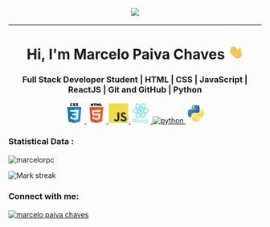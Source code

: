 <p align="center">
  <img src="https://github.com/thompsonemerson/thompsonemerson/raw/master/cover-thompson.png" height="200"/>
</p>
<hr>
<h1 align="center">Hi, I'm Marcelo Paiva Chaves <img src="https://raw.githubusercontent.com/ABSphreak/ABSphreak/master/gifs/Hi.gif" width="30px"></h1>
<h3 align="center">Full Stack Developer Student | HTML | CSS | JavaScript | ReactJS | Git and GitHub | Python </h3>

<p align="center"> 
    <a href="https://www.cprogramming.com/" chools.com/css/" target="_blank" rel="noreferrer"> 
    <img src="https://raw.githubusercontent.com/devicons/devicon/master/icons/css3/css3-original-wordmark.svg" alt="css3" width="40" height="40" /> </a> 
    <a href="https://www.w3.org/html/" target="_blank" rel="noreferrer"> 
    <img src="https://raw.githubusercontent.com/devicons/devicon/master/icons/html5/html5-original-wordmark.svg" alt="html5" width="40" height="40" /> </a> 
    <a href="https://developer.mozilla.org/en-US/docs/Web/JavaScript" target="_blank" rel="noreferrer"> 
    <img src="https://raw.githubusercontent.com/devicons/devicon/master/icons/javascript/javascript-original.svg" alt="javascript" width="40" height="40" /> </a> 
    <a href="https://reactjs.org/" target="_blank" rel="noreferrer"> <img src="https://raw.githubusercontent.com/devicons/devicon/master/icons/react/react-original-wordmark.svg" alt="react" width="40" height="40" /> </a> 
    <a href="https://github.com/" target="_blank" rel="noreferrer"> 
    <img src="https://user-images.githubusercontent.com/25181517/192108374-8da61ba1-99ec-41d7-80b8-fb2f7c0a4948.png" alt="python" width="40" height="40" /> </a> 
    <a href="https://www.python.org" target="_blank" rel="noreferrer"> 
    <img src="https://raw.githubusercontent.com/devicons/devicon/master/icons/python/python-original.svg" alt="python" width="40" height="40" /> </a> 
</p>    

<h3>Statistical Data :</h3>
<p><img align="center" src="https://github-readme-stats.vercel.app/api/top-langs?username=marcelorpc&show_icons=true&locale=en&bg_color=0d1117&text_color=ffffff&layout=compact" alt="marcelorpc" 
    bg_color=#808080/>
</p>
<p>
<img alt="Mark streak" src="https://github-readme-streak-stats.herokuapp.com/?user=marcelorpc&theme=dark&hide_border=true" />
</p>

<h3 align="left">Connect with me:</h3>
<p align="left">
  <a href="https://www.linkedin.com/in/marcelorpc/" target="blank"><img align="center"
      src="https://raw.githubusercontent.com/rahuldkjain/github-profile-readme-generator/master/src/images/icons/Social/linked-in-alt.svg"
      alt="marcelo paiva chaves" height="30" width="40" /></a>
</p>
